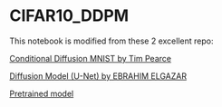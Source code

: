 # CIFAR10_DDPM
This notebook is modified from these 2 excellent repo:



[Conditional Diffusion MNIST by Tim Pearce](https://github.com/TeaPearce/Conditional_Diffusion_MNIST)




[Diffusion Model (U-Net) by EBRAHIM ELGAZAR](https://www.kaggle.com/code/ebrahimelgazar/diffusion-model-u-net)




[Pretrained model](https://drive.google.com/file/d/1LJKESGuHfjtUWlhGcczv5LiCE3CBQie4/view?usp=sharing)
